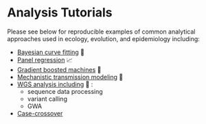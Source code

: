 # Analysis Tutorials
Please see below for reproducible examples of common analytical approaches used in ecology, evolution, and epidemiology including:  

- [Bayesian curve fitting](https://github.com/lcouper/AnalysisTutorials/tree/main/BayesianCurveFitting) 🧠
- [Panel regression](https://github.com/lcouper/AnalysisTutorials/tree/main/PanelRegression)  📈
- [Gradient boosted machines](https://github.com/lcouper/AnalysisTutorials/tree/main/GradientBoostedMachines) 🌳
- [Mechanistic transmission modeling](https://github.com/lcouper/AnalysisTutorials/tree/main/MechanisticTransmissionModel) 🦟 
- [WGS analysis including](https://github.com/lcouper/MosquitoThermalSelection/tree/main/Sequence_Analysis) 🧬 :
  - sequence data processing
  - variant calling
  - GWA
- [Case-crossover](https://github.com/lcouper/AnalysisTutorials/blob/main/CaseCrossover/) 
